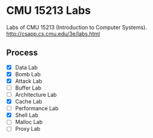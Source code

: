 # CMU 15213 Labs

Labs of CMU 15213 (Introduction to Computer Systems).
<http://csapp.cs.cmu.edu/3e/labs.html>

## Process

- [x] Data Lab
- [x] Bomb Lab
- [x] Attack Lab
- [ ] Buffer Lab
- [ ] Architecture Lab
- [x] Cache Lab
- [ ] Performance Lab
- [x] Shell Lab
- [ ] Malloc Lab
- [ ] Proxy Lab
